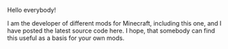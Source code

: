 Hello everybody!

I am the developer of different mods for Minecraft, including this one, and I have posted the latest source code here. I hope, that somebody can find this useful as a basis for your own mods.
